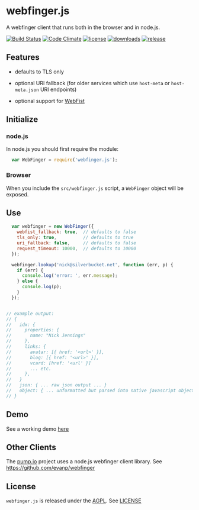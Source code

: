 # webfinger.js

A webfinger client that runs both in the browser and in node.js.

[![Build Status](http://img.shields.io/travis/silverbucket/webfinger.js.svg?style=flat)](http://travis-ci.org/silverbucket/webfinger.js)
[![Code Climate](http://img.shields.io/codeclimate/github/silverbucket/webfinger.js.svg?style=flat)](https://codeclimate.com/github/silverbucket/webfinger.js)
[![license](https://img.shields.io/npm/l/webfinger.js.svg?style=flat)](https://npmjs.org/package/webfinger.js)
[![downloads](http://img.shields.io/npm/dm/webfinger.js.svg?style=flat)](https://npmjs.org/package/webfinger.js)
[![release](http://img.shields.io/github/release/silverbucket/webfinger.js.svg?style=flat)](https://github.com/silverbucket/webfinger.js/releases)

## Features

* defaults to TLS only

* optional URI fallback (for older services which use `host-meta` or `host-meta.json` URI endpoints)

* optional support for [WebFist](http://webfist.org)

## Initialize

### node.js
In node.js you should first require the module:

```javascript
  var WebFinger = require('webfinger.js');
```

### Browser
When you include the `src/webfinger.js` script, a `WebFinger` object will be exposed.

## Use

```javascript
  var webfinger = new WebFinger({
    webfist_fallback: true,  // defaults to false
    tls_only: true,          // defaults to true
    uri_fallback: false,     // defaults to false
    request_timeout: 10000,  // defaults to 10000
  });

  webfinger.lookup('nick@silverbucket.net', function (err, p) {
    if (err) {
      console.log('error: ', err.message);
    } else {
      console.log(p);
    }
  });


// example output:
// {
//   idx: {
//     properties: {
//       name: "Nick Jennings"
//     },
//     links: {
//       avatar: [{ href: '<url>' }],
//       blog: [{ href: '<url>' }],
//       vcard: [href: '<url' }]
//       ... etc.
//     },
//   }
//   json: { ... raw json output ... }
//   object: { ... unformatted but parsed into native javascript object ... }
// }
```

## Demo
See a working demo [here](http://silverbucket.github.com/webfinger.js/demo/)

## Other Clients

The [pump.io](https://github.com/e14n/pump.io) project uses a node.js webfinger client library. See https://github.com/evanp/webfinger

## License
`webfinger.js` is released under the [AGPL](http://www.gnu.org/licenses/agpl.html). See [LICENSE](LICENSE)
